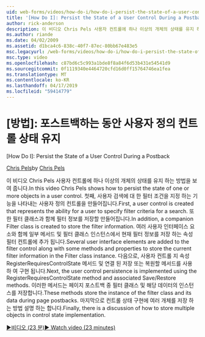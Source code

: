 ```yaml
---
uid: web-forms/videos/how-do-i/how-do-i-persist-the-state-of-a-user-control-during-a-postback
title: '[How Do I]: Persist the State of a User Control During a Postback | Microsoft Docs'
author: rick-anderson
description: 이 비디오 Chris Pels 사용자 컨트롤에 하나 이상의 개체의 상태를 유지 하는 방법을 보여 줍니다. 먼저는 abilit 나타내는 사용자 컨트롤을 만들...
ms.author: riande
ms.date: 04/02/2009
ms.assetid: d1bca4c6-838c-40f7-87ec-80bb67e483e5
msc.legacyurl: /web-forms/videos/how-do-i/how-do-i-persist-the-state-of-a-user-control-during-a-postback
msc.type: video
ms.openlocfilehash: c87bd6c5c993a1bde8f8a84f6d53b431e54541d9
ms.sourcegitcommit: 0f1119340e4464720cfd16d0ff15764746ea1fea
ms.translationtype: MT
ms.contentlocale: ko-KR
ms.lasthandoff: 04/17/2019
ms.locfileid: "59414779"
---
```

# <a name="how-do-i-persist-the-state-of-a-user-control-during-a-postback"></a>[방법]: 포스트백하는 동안 사용자 정의 컨트롤 상태 유지
[How Do I]: Persist the State of a User Control During a Postback

<span data-ttu-id="4ae88-104">[Chris Pels](https://twitter.com/chrispels)</span><span class="sxs-lookup"><span data-stu-id="4ae88-104">by [Chris Pels](https://twitter.com/chrispels)</span></span>

<span data-ttu-id="4ae88-105">이 비디오 Chris Pels 사용자 컨트롤에 하나 이상의 개체의 상태를 유지 하는 방법을 보여 줍니다.</span><span class="sxs-lookup"><span data-stu-id="4ae88-105">In this video Chris Pels shows how to persist the state of one or more objects in a user control.</span></span> <span data-ttu-id="4ae88-106">첫째, 사용자 검색에 대 한 필터 조건을 지정 하는 기능을 나타내는 사용자 정의 컨트롤을 만들어집니다.</span><span class="sxs-lookup"><span data-stu-id="4ae88-106">First, a user control is created that represents the ability for a user to specify filter criteria for a search.</span></span> <span data-ttu-id="4ae88-107">또한 필터 클래스과 함께 필터 정보를 저장할 만들어집니다.</span><span class="sxs-lookup"><span data-stu-id="4ae88-107">In addition, a companion Filter class is created to store the filter information.</span></span> <span data-ttu-id="4ae88-108">여러 사용자 인터페이스 요소와 함께 일부 메서드 및 필터 클래스 인스턴스에서 현재 필터 정보를 저장 하는 속성 필터 컨트롤에 추가 됩니다.</span><span class="sxs-lookup"><span data-stu-id="4ae88-108">Several user interface elements are added to the filter control along with some methods and properties to store the current filter information in the Filter class instance.</span></span> <span data-ttu-id="4ae88-109">다음으로, 사용자 컨트롤 지 속성 RegisterRequiresControlState 메서드 및 연결 된 저장 또는 복원할 메서드를 사용 하 여 구현 됩니다.</span><span class="sxs-lookup"><span data-stu-id="4ae88-109">Next, the user control persistence is implemented using the RegisterRequiresControlState method and associated Save/Restore methods.</span></span> <span data-ttu-id="4ae88-110">이러한 메서드는 페이지 포스트백 중 필터 클래스 및 해당 데이터의 인스턴스를 저장합니다.</span><span class="sxs-lookup"><span data-stu-id="4ae88-110">These methods store the instance of the filter class and its data during page postbacks.</span></span> <span data-ttu-id="4ae88-111">마지막으로 컨트롤 상태 구현에 여러 개체를 저장 하는 방법 설명 하는 합니다.</span><span class="sxs-lookup"><span data-stu-id="4ae88-111">Finally, there is a discussion of how to store multiple objects in control state implementation.</span></span>

[<span data-ttu-id="4ae88-112">&#9654;비디오 (23 분)</span><span class="sxs-lookup"><span data-stu-id="4ae88-112">&#9654; Watch video (23 minutes)</span></span>](https://channel9.msdn.com/Blogs/ASP-NET-Site-Videos/how-do-i-persist-the-state-of-a-user-control-during-a-postback)
